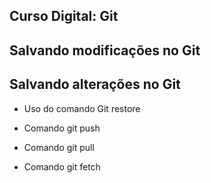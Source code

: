 
## Curso Digital: Git

## Salvando modificações no Git

## Salvando alterações no Git

* Uso do comando Git restore

* Comando git push 
* Comando git pull
* Comando git fetch
